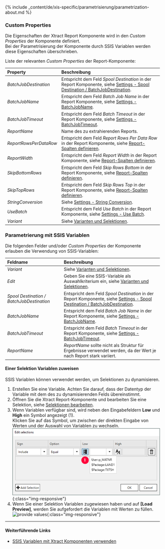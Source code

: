 
{% include _content/de/xis-specific/parametrisierung/parametrization-about.md  %}

### Custom Properties

Die Eigenschaften der Xtract Report Komponente wird in den *Custom Properties* der Komponente definiert. <br>
Bei der Parametrisierung der Komponente durch SSIS Variablen werden diese Eigenschaften überschrieben.

Liste der relevanten *Custom Properties* der Report-Komponente:

|Property|Beschreibung|
|:----|:----|
| *BatchJobDestination* | Entspricht dem Feld *Spool Destination* in der Report Komponente, siehe [Settings - Spool Destination / BatchJobDestination](./report-settings). |
| *BatchJobName* | Entspricht dem Feld *Batch Job Name* in der Report Komponente, siehe [Settings - BatchJobName](./report-settings). |
| *BatchJobTimeout* | Entspricht dem Feld *Batch Timeout* in der Report Komponente, siehe [Settings - BatchJobTimeout](./report-settings).|
| *ReportName* | Name des zu extrahierenden Reports.|
| *ReportRowsPerDataRow* | Entspricht dem Feld *Report Rows Per Data Row* in der Report Komponente, siehe [Report-Spalten definieren](./report-columns-define). |
| *ReportWidth* | Entspricht dem Feld *Report Width* in der Report Komponente, siehe [Report-Spalten definieren](./report-columns-define). |
| *SkipBottomRows* | Entspricht dem Feld *Skip Rows Bottom* in der Report Komponente, siehe [Report-Spalten definieren](./report-columns-define). |
| *SkipTopRows* | Entspricht dem Feld *Skip Rows Top* in der Report Komponente, siehe [Report-Spalten definieren](./report-columns-define). |
| *StringConversion* | Siehe [Settings - String Conversion](.//report-settings#string-conversion). |
| *UseBatch* | Entspricht dem Feld *Use Batch* in der Report Komponente, siehe [Settings - Use Batch](./report-settings). |
| *Variant* | Siehe [Varianten und Selektionen](./report-variants-and-selections). |

### Parametrierung mit SSIS Variablen
Die folgenden Felder und/oder *Custom Properties* der Komponente erlauben die Verwendung von SSIS-Variablen:

|Feldname|Beschreibung|
|:----|:----|
| *Variant*| Siehe [Varianten und Selektionen](./report-variants-and-selections).|
| *Edit*| Geben Sie eine SSIS-Variable als Auswahlkriterium ein, siehe [Varianten und Selektionen](./report-variants-and-selections).|
| *Spool Destination / BatchJobDestination* | Entspricht dem Feld *Spool Destination* in der Report Komponente, siehe [Settings - Spool Destination / BatchJobDestination](./report-settings).|
| *BatchJobName*        |Entspricht dem Feld *Batch Job Name* in der Report Komponente, siehe [Settings - BatchJobName](./report-settings).|
| *BatchJobTimeout*     |Entspricht dem Feld *Batch Timeout* in der Report Komponente, siehe [Settings - BatchJobTimeout](./report-settings).|
| *ReportName*        |  *ReportName* sollte nicht als Struktur für Ergebnisse verwendet werden, da der Wert je nach Report stark variiert. |

#### Einer Selektion Variablen zuweisen

SSIS Variablen können verwendet werden, um Selektionen zu dynamisieren.

1. Erstellen Sie eine Variable. Achten Sie darauf, dass der Datentyp der Variable mit dem des zu dynamisierenden Felds übereinstimmt.
2. Öffnen Sie die Xtract Report-Komponente und bearbeiten Sie eine Selektion, siehe [Selektionen bearbeiten](./report-variants-and-selections#selektionen-bearbeiten).<br> 
3. Wenn Variablen verfügbar sind, wird neben den Eingabefeldern **Low** und **High** ein Symbol angezeigt (1). <br>
Klicken Sie auf das Symbol, um zwischen der direkten Eingabe von Werten und der Auswahl von Variablen zu wechseln.<br>
![Selection-via-Variables](/img/content/xis/report_selection_via_variables.png){:class="img-responsive"}
4. Wenn Sie einer Selektion Variablen zugewiesen haben und auf **[Load Preview]**, werden Sie aufgefordert die Variablen mit Werten zu füllen. <br>
![provide values](/img/content/odp/odp-provide-parameter-values.png){:class="img-responsive"}

****
#### Weiterführende Links
- [SSIS Variablen mit Xtract Komponenten verwenden](../parametrisierung/parametrisierung-variablen) 